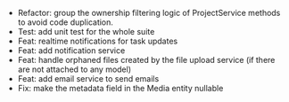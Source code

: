 - Refactor: group the ownership filtering logic of ProjectService methods to avoid code duplication.
- Test: add unit test for the whole suite
- Feat: realtime notifications for task updates
- Feat: add notification service
- Feat: handle orphaned files created by the file upload service (if there are not attached to any model)
- Feat: add email service to send emails
- Fix: make the metadata field in the Media entity nullable